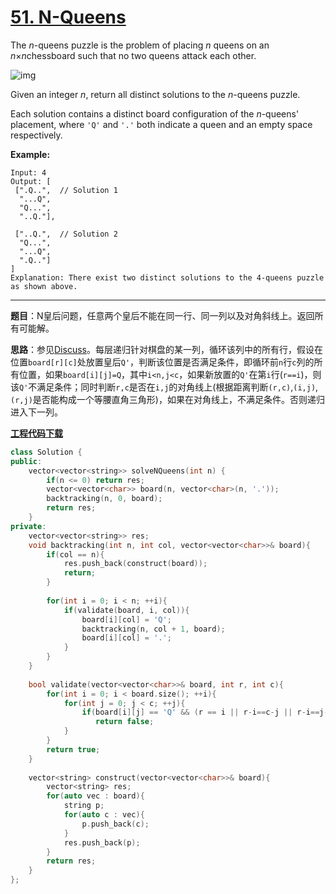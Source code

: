 # [51. N-Queens](https://leetcode.com/problems/n-queens/)

The *n*-queens puzzle is the problem of placing *n* queens on an *n*×*n*chessboard such that no two queens attack each other.

![img](https://assets.leetcode.com/uploads/2018/10/12/8-queens.png)

Given an integer *n*, return all distinct solutions to the *n*-queens puzzle.

Each solution contains a distinct board configuration of the *n*-queens' placement, where `'Q'` and `'.'` both indicate a queen and an empty space respectively.

**Example:**

```
Input: 4
Output: [
 [".Q..",  // Solution 1
  "...Q",
  "Q...",
  "..Q."],

 ["..Q.",  // Solution 2
  "Q...",
  "...Q",
  ".Q.."]
]
Explanation: There exist two distinct solutions to the 4-queens puzzle as shown above.
```

-----

**题目**：N皇后问题，任意两个皇后不能在同一行、同一列以及对角斜线上。返回所有可能解。

**思路**：参见[Discuss](https://leetcode.com/problems/n-queens/discuss/19805/My-easy-understanding-Java-Solution)。每层递归针对棋盘的某一列，循环该列中的所有行，假设在位置`board[r][c]`处放置皇后`Q'`，判断该位置是否满足条件，即循环前`n`行`c`列的所有位置，如果`board[i][j]=Q`，其中`i<n,j<c`，如果新放置的`Q'`在第`i`行(`r==i`)，则该`Q'`不满足条件；同时判断`r,c`是否在`i,j`的对角线上(根据距离判断`(r,c)`,`(i,j)`,`(r,j)`是否能构成一个等腰直角三角形)，如果在对角线上，不满足条件。否则递归进入下一列。

[**工程代码下载**](https://github.com/shenkh/leetcode)

```cpp
class Solution {
public:
    vector<vector<string>> solveNQueens(int n) {
        if(n <= 0) return res;
        vector<vector<char>> board(n, vector<char>(n, '.'));
        backtracking(n, 0, board);
        return res;
    }
private:
    vector<vector<string>> res;
    void backtracking(int n, int col, vector<vector<char>>& board){
        if(col == n){            
            res.push_back(construct(board));
            return;
        }
        
        for(int i = 0; i < n; ++i){
            if(validate(board, i, col)){
            	board[i][col] = 'Q';
            	backtracking(n, col + 1, board);
            	board[i][col] = '.';
            }
        }
    }
    
    bool validate(vector<vector<char>>& board, int r, int c){
        for(int i = 0; i < board.size(); ++i){
            for(int j = 0; j < c; ++j){
				if(board[i][j] == 'Q' && (r == i || r-i==c-j || r-i==j-c))
                   return false;
            }
        }
        return true;
    }
                   
	vector<string> construct(vector<vector<char>>& board){
        vector<string> res;  
        for(auto vec : board){
            string p;
            for(auto c : vec){
                p.push_back(c);
            }
            res.push_back(p);
        }
        return res;
    }
};
```
